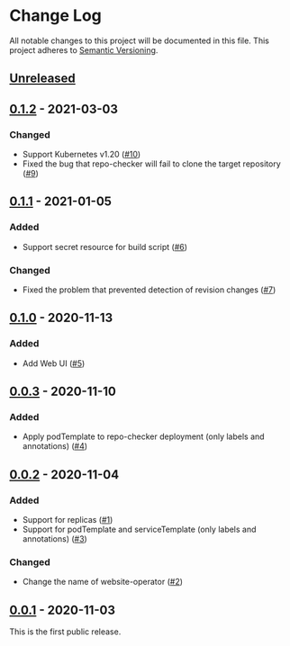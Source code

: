 # Change Log

All notable changes to this project will be documented in this file.
This project adheres to [Semantic Versioning](http://semver.org/).

## [Unreleased]

## [0.1.2] - 2021-03-03

### Changed
- Support Kubernetes v1.20 ([#10](https://github.com/zoetrope/website-operator/pull/10))
- Fixed the bug that repo-checker will fail to clone the target repository ([#9](https://github.com/zoetrope/website-operator/pull/9))

## [0.1.1] - 2021-01-05

### Added

- Support secret resource for build script ([#6](https://github.com/zoetrope/website-operator/pull/6))

### Changed

- Fixed the problem that prevented detection of revision changes ([#7](https://github.com/zoetrope/website-operator/pull/7))

## [0.1.0] - 2020-11-13

### Added

- Add Web UI ([#5](https://github.com/zoetrope/website-operator/pull/5))

## [0.0.3] - 2020-11-10

### Added

- Apply podTemplate to repo-checker deployment (only labels and annotations) ([#4](https://github.com/zoetrope/website-operator/pull/4))

## [0.0.2] - 2020-11-04

### Added

- Support for replicas ([#1](https://github.com/zoetrope/website-operator/pull/1))
- Support for podTemplate and serviceTemplate (only labels and annotations) ([#3](https://github.com/zoetrope/website-operator/pull/3))

### Changed

- Change the name of website-operator ([#2](https://github.com/zoetrope/website-operator/pull/2))

## [0.0.1] - 2020-11-03

This is the first public release.

[Unreleased]: https://github.com/zoetrope/website-operator/compare/v0.1.2...HEAD
[0.1.2]: https://github.com/zoetrope/website-operator/compare/v0.1.1...v0.1.2
[0.1.1]: https://github.com/zoetrope/website-operator/compare/v0.1.0...v0.1.1
[0.1.0]: https://github.com/zoetrope/website-operator/compare/v0.0.3...v0.1.0
[0.0.3]: https://github.com/zoetrope/website-operator/compare/v0.0.2...v0.0.3
[0.0.2]: https://github.com/zoetrope/website-operator/compare/v0.0.1...v0.0.2
[0.0.1]: https://github.com/zoetrope/website-operator/compare/fd94306d63596e50c351fea50fba819c1aa349bc...v0.0.1
